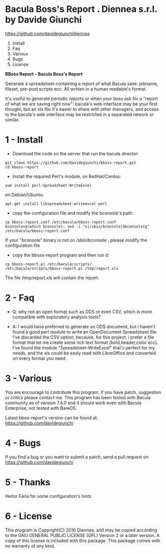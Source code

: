 
# Bacula Boss's Report . Diennea s.r.l. by Davide Giunchi
https://github.com/davidegiunchidiennea


1. Install
2. Faq
3. Various
4. Bugs
5. License


**BBoss Report - Bacula Boss's Report**

Generate a spreadsheet containing a report of what Bacula save: jobname, fileset, pre-post scripts ecc. All written in a human readable's format.

It's useful to generate periodic reports or when your boss ask for a "report of what we are saving right now": bacula's web interface may be your first thought, but an xls file it's easier to share with other managers,
 and access to the bacula's web interface may be restricted in a separated nework or similar.


# 1 - Install

* Download the code on the server that run the bacula director:

```
git clone https://github.com/davidegiunchi/bboss-report.git
cd bboss-report
```

* Install the required Perl's module, on RedHat/Centos:
```
yum install perl-Spreadsheet-WriteExcel
```

on Debian/Ubuntu:

```
apt-get install libspreadsheet-writeexcel-perl
```

* copy the configuration file and modify the bconsole's path:

```
cp bboss-report.conf /etc/bacula/bboss-report.conf 
bconsole=$(which bconsole); sed -i "s|/sbin/bconsole|$bconsole|g" /etc/bacula/bboss-report.conf
```

If your "bconsole" binary is not on /sbin/bconsole , please modify the configuration file

* copy the bboss-report program and then run it:

```
cp bboss-report.pl /etc/bacula/scripts/
/etc/bacula/scripts/bboss-report.pl /tmp/report.xls
```

The file /tmp/report.xls will contain the report.

# 2 - Faq

* Q: why not an open format such as ODS or even CSV, which is more compatible with exploratory analysis tools?

* A: I would have preferred to generate an ODS document, but i haven't found a good perl module to write an OpenDocument Spreadsheet file.
I've discarded the CSV option, because, for this project, i prefer a file format that let me create some rich text format (bold,header,color ecc).
I've found the module "Spreadsheet-WriteExcel" that's perfect for my needs, and the xls could be easly read with LibreOffice and converted on every format you need.

# 3 - Various

You are encourage to contribute this program, if you have patch, suggestion or
critics please contact me.
This program has been tested with Bacula community as of version 7.4.0 and it should work even with Bacula Enterprise, not tested with BareOS.

Latest bbos-report's version can be found at:
https://github.com/davidegiunchi

# 4 - Bugs

If you find a bug or you want to submit a patch, send a pull request on https://github.com/davidegiunchi

# 5 - Thanks

Heitor Faria for some configuration's hints

# 6 - License

This program is Copyright(C) 2016 Diennea, and may be copied according to
the GNU GENERAL PUBLIC LICENSE (GPL) Version 2 or a later version.  A copy of 
this license is included with this package.  This package comes with no warranty
of any kind.
